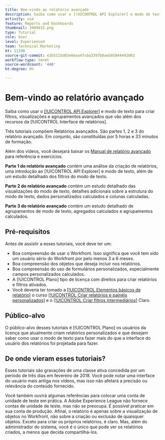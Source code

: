 ```yaml
---
title: Bem-vindo ao relatório avançado
description: Saiba como usar o [!UICONTROL API Explorer] e modo de texto para criar filtros, visualizações e agrupamentos avançados que vão além dos recursos da [!UICONTROL Interface de relatórios].
activity: use
feature: Reports and Dashboards
thumbnail: 3409632.png
type: Tutorial
role: User
level: Experienced
team: Technical Marketing
kt: 11198
source-git-commit: e2b5115d03e0eaa47cba3397b0aeb01044441083
workflow-type: tm+mt
source-wordcount: '440'
ht-degree: 0%

---
```


# Bem-vindo ao relatório avançado

Saiba como usar o [[!UICONTROL API Explorer]](https://developer.adobe.com/workfront/api-explorer/) e modo de texto para criar filtros, visualizações e agrupamentos avançados que vão além dos recursos da [!UICONTROL Interface de relatórios].

Três tutoriais compõem Relatórios avançados. São partes 1, 2 e 3 do relatório avançado. Em conjunto, são constituídas por 5 horas e 33 minutos de formação.

Além dos vídeos, você desejará baixar os [Manual de relatório avançado](/help/assets/advanced-reporting-manual.pdf) para referência e exercícios.

**Parte 1 do relatório avançado** contém uma análise da criação de relatórios, uma introdução ao [!UICONTROL API Explorer] e modo de texto, além de um estudo detalhado dos filtros do modo de texto.

**Parte 2 do relatório avançado** contém um estudo detalhado das visualizações do modo de texto, detalhes adicionais sobre a estrutura do modo de texto, dados personalizados calculados e colunas calculadas.

**Parte 3 do relatório avançado** contém um estudo detalhado de agrupamentos de modo de texto, agregados calculados e agrupamentos calculados.

## Pré-requisitos

Antes de assistir a esses tutoriais, você deve ter um:

* Boa compreensão de usar o Workfront. Isso significa que você tem sido um usuário sério do Workfront por pelo menos 3 a 6 meses.
* Boa compreensão dos objetos que deseja incluir nos relatórios.
* Boa compreensão do uso de formulários personalizados, especialmente campos personalizados calculados.
* A [!UICONTROL Plano] tipo de licença com direitos para criar relatórios e filtros ativados.
* Você deveria ter tomado a [[!UICONTROL Elementos básicos de relatório]](https://experienceleague.adobe.com/docs/courses/using/workfront-u-1-2022-1-reporting.html) o curso [[!UICONTROL Criar relatórios e painéis personalizados]](https://experienceleague.adobe.com/docs/courses/using/workfront-u-1-2022-3-reporting.html) e o [[!UICONTROL Criar filtros intermediários]](https://experienceleague.adobe.com/docs/courses/using/workfront-u-1-2022-2-reporting.html) Claro.

## Público-alvo

O público-alvo desses tutoriais é [!UICONTROL Plano] os usuários da licença que atualmente criam relatórios personalizados e que desejam saber como usar o modo de texto para fazer mais do que a interface do usuário dos relatórios foi projetada para fazer.

## De onde vieram esses tutoriais?

Esses tutoriais são gravações de uma classe ativa concedida por um período de três dias em fevereiro de 2018. Você pode notar uma interface do usuário mais antiga nos vídeos, mas isso não afetará a precisão ou relevância do conteúdo fornecido.

Você também ouvirá algumas referências para colocar uma conta de unidade de teste em prática. A Adobe Experience League não fornece contas de unidade de teste, mas não se preocupa. É possível praticar em sua conta de produção. Afinal, o relatório é apenas sobre a visualização de objetos no Workfront, não sobre a criação ou exclusão de quaisquer objetos. Exceto para criar os próprios relatórios, é claro. Mas, além do administrador do sistema, você é o único que pode ver os relatórios criados, a menos que decida compartilhá-los.

